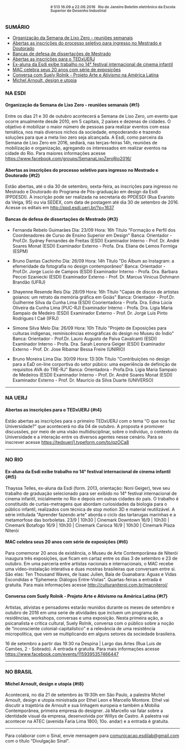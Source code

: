 <!--
---
title: sinal 513 - Esdi
-->
<div style="  width:40em;max-width: 40em;margin: 0 auto;" markdown=1>

<div style="background:url(img/selo.png) no-repeat;line-height:1em;font-size:0.85em;font-weight:bold;color:#555;padding: 0 0 0 145px;margin:0 0 3em 0;" markdown="1">
# 513
16.09 a 22.09.2016   Rio de Janeiro   
Boletim eletrônico da Escola Superior de Desenho Industrial
</div>



### SUMÁRIO 

  * [Organização da Semana de Lixo Zero - reuniões semanais](#t1)
  * [Abertas as inscrições do processo seletivo para ingresso no Mestrado e Doutorado](#t2)
  * [Bancas de defesa de dissertações de Mestrado](#t3)
  * [Abertas as inscrições para o TEDxUERJ](#t4)
  * [Ex-aluna da Esdi exibe trabalho no 14° festival internacional de cinema infantil](#t5)
  * [MAC celebra seus 20 anos com série de exposições](#t6)
  * [Conversa com Suely Rolnik - Projeto Arte e Ativismo na América Latina](#t7)
  * [Michel Arnoult, design e utopia](#t8)
  
### NA ESDI 

#### Organização da Semana de Lixo Zero - reuniões semanais {#t1}

Entre os dias 21 e 30 de outubro acontecerá a Semana de Lixo Zero, um evento que ocorre anualmente desde 2010, em 5 capitais, 2 países e dezenas de cidades. O objetivo é mobilizar o maior número de pessoas para realizar eventos com essa temática, nos mais diversos nichos da sociedade, empoderando e trazendo soluções para que a meta lixo zero seja alcançada. A Esdi, como parceira da Semana de Lixo Zero em 2016, sediará, nas terças-feiras 14h, reuniões de mobilização e organização, agregando os interessados em realizar eventos na cidade do Rio. Para maiores informações acesse https://www.facebook.com/groups/SemanaLixoZeroRio2016/ 

#### Abertas as inscrições do processo seletivo para ingresso no Mestrado e Doutorado {#t2}

Estão abertas, até o dia 30 de setembro, sexta-feira, as inscrições para ingresso no Mestrado e Doutorado do Programa de Pós-graduação em design da Esdi (PPDESDI). A inscrição pode ser realizada na secretaria do PPDESDI (Rua Evaristo da Veiga, 95) ou via SEDEX, com data de postagem até dia 30 de setembro de 2016. Acesse os editais em http://ppd.esdi.uerj.br/?p=1637  

#### Bancas de defesa de dissertações de Mestrado {#t3} 

- Fernanda Rebelo Guimarães
Dia: 23/09
Hora: 16h
Título "Formação e Perfil dos Coordenadores de Curso de Ensino Superior em Design"
Banca: Orientador - Prof.Dr. Sydney Fernandes de Freitas (ESDI)
           Examinador Interno - Prof. Dr. André Soares Monat (ESDI)
           Examinador Externo - Profa. Dra. Eliana de Lemos Formiga (ESPM)

- Bruno Dantas Cachinho 
Dia: 26/09
Hora: 14h
Título "Do Álbum ao Instagram: a efemeridade da fotografia no design contemporâneo"
Banca: Orientador - Prof.Dr. Jorge Lucio de Campos (ESDI)
           Examinador Interno - Profa. Dra. Barbara Peccei Szaniecki (ESDI)
           Examinador Externo - Prof. Dr. Marcus Vinicus Dohmann Brandão (UFRJ)

- Shayenne Resende Reis 
Dia: 28/09
Hora: 16h
Título "Capas de discos de artistas goianos: um retrato da memória gráfica em Goiás"
Banca: Orientador - Prof.Dr. Guilherme Silva da Cunha Lima (ESDI)
           Coorientadora - Profa. Dra. Edna Lúcia Oliveira da Cunha Lima (PUC-RJ)
           Examinador Interno - Profa. Dra. Ligia Maria Sampaio de Medeiro (ESDI)
           Examinador Externo - Prof. Dr. Jorge Luis Pinto Rodrigues I Caê (IFRJ)

- Simone Silva Melo 
Dia: 26/09
Hora: 10h
Título "Projeto de Exposições para culturas indígenas, reminiscências etnográficas do design no Museu do Índio"
Banca: Orientador - Prof.Dr. Lauro Augusto de Paiva Cavalcanti (ESDI)
           Examinador Interno - Profa. Dra. Sarah Leonora Geiger (ESDI)
           Examinador Externo - Prof. Dr. Jose Ribamar Bessa Freire (UNIRIO)

- Bruno Moreira Lima 
Dia: 30/09
Hora: 13:30h
Título "Contribuições no design para a EaD on-line corportiva do setor púbico: uma experiência de definição de requisitos AVA do TRE-RJ"
Banca: Orientadora - Profa.Dra. Ligia Maria Sampaio de Medeiros (ESDI)
           Examinador Interno - Prof. Dr. André Soares Monat (ESDI) 
           Examinador Externo - Prof. Dr. Maurício da Silva Duarte (UNIVERSO)

- - -

### NA UERJ

#### Abertas as inscrições para o TEDxUERJ {#t4} 

Estão abertas as inscrições para o primeiro TEDxUERJ com o tema “O que nos faz Universidade?” que acontecerá no dia 04 de outubro. A proposta é promover discussões, por meio de uma visão multidisciplinar, sobre o indivíduo, o contexto da Universidade e a interação entre os diversos agentes nesse cenário. Para se inscrever acesse https://tedxuerj1.typeform.com/to/qzOCa8 

- - - 

### NO RIO

#### Ex-aluna da Esdi exibe trabalho no 14° festival internacional de cinema infantil {#t5}

Thayssa Telles, ex-aluna da Esdi (form. 2013, orientação: Noni Geiger), teve seu trabalho de graduação selecionado para ser exibido no 14° festival internacional de cinema infantil, inicialmente no Rio e depois em outras cidades do país. O trabalho é constituído de curtas-metragens que abordam curiosidades da biologia para o público infantil, realizados com técnica de stop motion 3D e material reutilizável. A série intitulada "Aprender fazendo arte" aborda o ciclo das tartarugas marinhas e a metamorfose das borboletas. 
23/9 | 10h30 | Cinemark Downtown
16/9 | 10h30 | Cinemark Botafogo
16/9 | 10h30 | Cinemark Carioca
16/9 | 10h30 | Cinemark Plaza Niterói


#### MAC celebra seus 20 anos com série de exposições {#t6}

Para comemorar 20 anos de existência, o Museu de Arte Contemporânea de Niterói inaugura três exposições, que ficam em cartaz entre os dias 3 de setembro e 23 de outubro.  Em uma parceria entre artistas nacionais e internacionais, o MAC recebe uma vídeo-instalação interativa e duas mostras brasileiras que conversam entre si. São elas: Ten Thousand Waves, de Isaac Julien, Baía de Guanabara: Águas e Vidas Escondidas e “Ephemera: Diálogos Entre-Vistas”. Quartas-feiras a entrada é gratuita. Para mais informações acesse http://culturaniteroi.com.br/macniteroi/ 


#### Conversa com Suely Rolnik - Projeto Arte e Ativismo na América Latina {#t7} 

Artistas, ativistas e pensadores estarão reunidos durante os meses de setembro e outubro de 2016 em uma serie de atividades que incluem um programa de residências, workshops, conversas e uma exposição. Nesta primeira ação, a psicanalista e crítica cultural, Suely Rolnik, conversa com o público sobre a noção de “inconsciente colonial-capitalístico” e a relevância de uma resistência micropolítica, que vem se multiplicando em alguns setores da sociedade brasileira. 

16 de setembro a partir das 19:30 na Despina | Largo das Artes 
(Rua Luis de Camões, 2 - Sobrado). A entrada é gratuita. Para mais informações acesse https://www.facebook.com/events/1159395357466447

- - - 

### NO BRASIL 

#### Michel Arnoult, design e utopia {#t8}

Acontecerá, no dia 21 de setembro às 19:30h em São Paulo, a palestra Michel Arnoult, design e utopia ministrada por Ethel Leon e Marcello Montore. Ethel vai discutir a trajetória de Arnoult e sua linhagem europeia e também a Mobília Contemporânea, primeira empresa do designer. Já Marcello vai falar sobre a identidade visual da empresa, desenvolvida por Willys de Castro. A palestra vai acontecer na ATEC (avenida Faria Lima 1800, 10o. andar) e a entrada é gratuita. 


- - - 

Para colaborar com o Sinal, envie mensagem para [comunicacao.esdilab@gmail.com](mailto:comunicacao.esdilab@gmail.com) com o título “Divulgação Sinal”.

</div>

<img src="img/selo.png" style="display:none;opacity:0;width:0;height:0;" />
